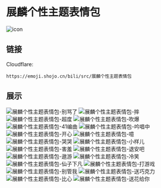 # 展麟个性主题表情包
![icon](https://emoji.shojo.cn/bili/src/展麟个性主题表情包/icon.png)
## 链接
Cloudflare:
```
https://emoji.shojo.cn/bili/src/展麟个性主题表情包
```
## 展示
![展麟个性主题表情包-别骂了](https://emoji.shojo.cn/bili/src/展麟个性主题表情包/展麟个性主题表情包-别骂了.png)
![展麟个性主题表情包-摔](https://emoji.shojo.cn/bili/src/展麟个性主题表情包/展麟个性主题表情包-摔.png)
![展麟个性主题表情包-超度](https://emoji.shojo.cn/bili/src/展麟个性主题表情包/展麟个性主题表情包-超度.png)
![展麟个性主题表情包-吹爆](https://emoji.shojo.cn/bili/src/展麟个性主题表情包/展麟个性主题表情包-吹爆.png)
![展麟个性主题表情包-41编曲](https://emoji.shojo.cn/bili/src/展麟个性主题表情包/展麟个性主题表情包-41编曲.png)
![展麟个性主题表情包-吟唱中](https://emoji.shojo.cn/bili/src/展麟个性主题表情包/展麟个性主题表情包-吟唱中.png)
![展麟个性主题表情包-开心](https://emoji.shojo.cn/bili/src/展麟个性主题表情包/展麟个性主题表情包-开心.png)
![展麟个性主题表情包-噫](https://emoji.shojo.cn/bili/src/展麟个性主题表情包/展麟个性主题表情包-噫.png)
![展麟个性主题表情包-哭哭](https://emoji.shojo.cn/bili/src/展麟个性主题表情包/展麟个性主题表情包-哭哭.png)
![展麟个性主题表情包-小样儿](https://emoji.shojo.cn/bili/src/展麟个性主题表情包/展麟个性主题表情包-小样儿.png)
![展麟个性主题表情包-害羞](https://emoji.shojo.cn/bili/src/展麟个性主题表情包/展麟个性主题表情包-害羞.png)
![展麟个性主题表情包-退安吧](https://emoji.shojo.cn/bili/src/展麟个性主题表情包/展麟个性主题表情包-退安吧.png)
![展麟个性主题表情包-遨游](https://emoji.shojo.cn/bili/src/展麟个性主题表情包/展麟个性主题表情包-遨游.png)
![展麟个性主题表情包-冷笑](https://emoji.shojo.cn/bili/src/展麟个性主题表情包/展麟个性主题表情包-冷笑.png)
![展麟个性主题表情包-仙子下凡](https://emoji.shojo.cn/bili/src/展麟个性主题表情包/展麟个性主题表情包-仙子下凡.png)
![展麟个性主题表情包-打游戏](https://emoji.shojo.cn/bili/src/展麟个性主题表情包/展麟个性主题表情包-打游戏.png)
![展麟个性主题表情包-别管我](https://emoji.shojo.cn/bili/src/展麟个性主题表情包/展麟个性主题表情包-别管我.png)
![展麟个性主题表情包-送巧克力](https://emoji.shojo.cn/bili/src/展麟个性主题表情包/展麟个性主题表情包-送巧克力.png)
![展麟个性主题表情包-比心](https://emoji.shojo.cn/bili/src/展麟个性主题表情包/展麟个性主题表情包-比心.png)
![展麟个性主题表情包-送花给你](https://emoji.shojo.cn/bili/src/展麟个性主题表情包/展麟个性主题表情包-送花给你.png)
